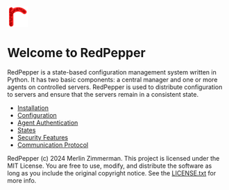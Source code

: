 ![](../redpepper.png)

# Welcome to RedPepper

RedPepper is a state-based configuration management system written in Python.
It has two basic components: a central manager and one or more agents on controlled servers.
RedPepper is used to distribute configuration to servers and ensure that the servers remain in a consistent state.

- [Installation](installation.md)
- [Configuration](configuration.md)
- [Agent Authentication](authentication.md)
- [States](states.md)
- [Security Features](security-features.md)
- [Communication Protocol](protocol.md)

RedPepper (c) 2024 Merlin Zimmerman. This project is licensed under the MIT License.
You are free to use, modify, and distribute the software as long as you include the original copyright notice.
See the [LICENSE.txt](https://github.com/merlinz01/redpepper/LICENSE.txt) for more info.
